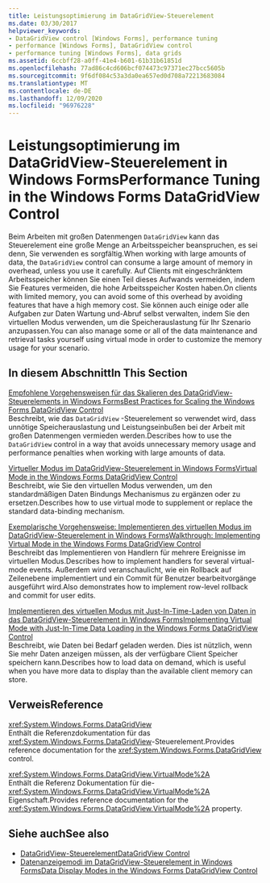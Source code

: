 ```yaml
---
title: Leistungsoptimierung im DataGridView-Steuerelement
ms.date: 03/30/2017
helpviewer_keywords:
- DataGridView control [Windows Forms], performance tuning
- performance [Windows Forms], DataGridView control
- performance tuning [Windows Forms], data grids
ms.assetid: 6ccbff28-a0ff-41e4-b601-61b31b61851d
ms.openlocfilehash: 77ad86c4cd606bcf074473c97371ec27bcc5605b
ms.sourcegitcommit: 9f6df084c53a3da0ea657ed0d708a72213683084
ms.translationtype: MT
ms.contentlocale: de-DE
ms.lasthandoff: 12/09/2020
ms.locfileid: "96976228"
---
```

# <a name="performance-tuning-in-the-windows-forms-datagridview-control"></a><span data-ttu-id="7d950-102">Leistungsoptimierung im DataGridView-Steuerelement in Windows Forms</span><span class="sxs-lookup"><span data-stu-id="7d950-102">Performance Tuning in the Windows Forms DataGridView Control</span></span>
<span data-ttu-id="7d950-103">Beim Arbeiten mit großen Datenmengen `DataGridView` kann das Steuerelement eine große Menge an Arbeitsspeicher beanspruchen, es sei denn, Sie verwenden es sorgfältig.</span><span class="sxs-lookup"><span data-stu-id="7d950-103">When working with large amounts of data, the `DataGridView` control can consume a large amount of memory in overhead, unless you use it carefully.</span></span> <span data-ttu-id="7d950-104">Auf Clients mit eingeschränktem Arbeitsspeicher können Sie einen Teil dieses Aufwands vermeiden, indem Sie Features vermeiden, die hohe Arbeitsspeicher Kosten haben.</span><span class="sxs-lookup"><span data-stu-id="7d950-104">On clients with limited memory, you can avoid some of this overhead by avoiding features that have a high memory cost.</span></span> <span data-ttu-id="7d950-105">Sie können auch einige oder alle Aufgaben zur Daten Wartung und-Abruf selbst verwalten, indem Sie den virtuellen Modus verwenden, um die Speicherauslastung für Ihr Szenario anzupassen.</span><span class="sxs-lookup"><span data-stu-id="7d950-105">You can also manage some or all of the data maintenance and retrieval tasks yourself using virtual mode in order to customize the memory usage for your scenario.</span></span>  
  
## <a name="in-this-section"></a><span data-ttu-id="7d950-106">In diesem Abschnitt</span><span class="sxs-lookup"><span data-stu-id="7d950-106">In This Section</span></span>  
 [<span data-ttu-id="7d950-107">Empfohlene Vorgehensweisen für das Skalieren des DataGridView-Steuerelements in Windows Forms</span><span class="sxs-lookup"><span data-stu-id="7d950-107">Best Practices for Scaling the Windows Forms DataGridView Control</span></span>](best-practices-for-scaling-the-windows-forms-datagridview-control.md)  
 <span data-ttu-id="7d950-108">Beschreibt, wie das `DataGridView` -Steuerelement so verwendet wird, dass unnötige Speicherauslastung und Leistungseinbußen bei der Arbeit mit großen Datenmengen vermieden werden.</span><span class="sxs-lookup"><span data-stu-id="7d950-108">Describes how to use the `DataGridView` control in a way that avoids unnecessary memory usage and performance penalties when working with large amounts of data.</span></span>  
  
 [<span data-ttu-id="7d950-109">Virtueller Modus im DataGridView-Steuerelement in Windows Forms</span><span class="sxs-lookup"><span data-stu-id="7d950-109">Virtual Mode in the Windows Forms DataGridView Control</span></span>](virtual-mode-in-the-windows-forms-datagridview-control.md)  
 <span data-ttu-id="7d950-110">Beschreibt, wie Sie den virtuellen Modus verwenden, um den standardmäßigen Daten Bindungs Mechanismus zu ergänzen oder zu ersetzen.</span><span class="sxs-lookup"><span data-stu-id="7d950-110">Describes how to use virtual mode to supplement or replace the standard data-binding mechanism.</span></span>  
  
 [<span data-ttu-id="7d950-111">Exemplarische Vorgehensweise: Implementieren des virtuellen Modus im DataGridView-Steuerelement in Windows Forms</span><span class="sxs-lookup"><span data-stu-id="7d950-111">Walkthrough: Implementing Virtual Mode in the Windows Forms DataGridView Control</span></span>](implementing-virtual-mode-wf-datagridview-control.md)  
 <span data-ttu-id="7d950-112">Beschreibt das Implementieren von Handlern für mehrere Ereignisse im virtuellen Modus.</span><span class="sxs-lookup"><span data-stu-id="7d950-112">Describes how to implement handlers for several virtual-mode events.</span></span> <span data-ttu-id="7d950-113">Außerdem wird veranschaulicht, wie ein Rollback auf Zeilenebene implementiert und ein Commit für Benutzer bearbeitvorgänge ausgeführt wird.</span><span class="sxs-lookup"><span data-stu-id="7d950-113">Also demonstrates how to implement row-level rollback and commit for user edits.</span></span>  
  
 [<span data-ttu-id="7d950-114">Implementieren des virtuellen Modus mit Just-In-Time-Laden von Daten in das DataGridView-Steuerelement in Windows Forms</span><span class="sxs-lookup"><span data-stu-id="7d950-114">Implementing Virtual Mode with Just-In-Time Data Loading in the Windows Forms DataGridView Control</span></span>](implementing-virtual-mode-jit-data-loading-in-the-datagrid.md)  
 <span data-ttu-id="7d950-115">Beschreibt, wie Daten bei Bedarf geladen werden. Dies ist nützlich, wenn Sie mehr Daten anzeigen müssen, als der verfügbare Client Speicher speichern kann.</span><span class="sxs-lookup"><span data-stu-id="7d950-115">Describes how to load data on demand, which is useful when you have more data to display than the available client memory can store.</span></span>  
  
## <a name="reference"></a><span data-ttu-id="7d950-116">Verweis</span><span class="sxs-lookup"><span data-stu-id="7d950-116">Reference</span></span>  
 <xref:System.Windows.Forms.DataGridView>  
 <span data-ttu-id="7d950-117">Enthält die Referenzdokumentation für das <xref:System.Windows.Forms.DataGridView>-Steuerelement.</span><span class="sxs-lookup"><span data-stu-id="7d950-117">Provides reference documentation for the <xref:System.Windows.Forms.DataGridView> control.</span></span>  
  
 <xref:System.Windows.Forms.DataGridView.VirtualMode%2A>  
 <span data-ttu-id="7d950-118">Enthält die Referenz Dokumentation für die- <xref:System.Windows.Forms.DataGridView.VirtualMode%2A> Eigenschaft.</span><span class="sxs-lookup"><span data-stu-id="7d950-118">Provides reference documentation for the <xref:System.Windows.Forms.DataGridView.VirtualMode%2A> property.</span></span>  
  
## <a name="see-also"></a><span data-ttu-id="7d950-119">Siehe auch</span><span class="sxs-lookup"><span data-stu-id="7d950-119">See also</span></span>

- [<span data-ttu-id="7d950-120">DataGridView-Steuerelement</span><span class="sxs-lookup"><span data-stu-id="7d950-120">DataGridView Control</span></span>](datagridview-control-windows-forms.md)
- [<span data-ttu-id="7d950-121">Datenanzeigemodi im DataGridView-Steuerelement in Windows Forms</span><span class="sxs-lookup"><span data-stu-id="7d950-121">Data Display Modes in the Windows Forms DataGridView Control</span></span>](data-display-modes-in-the-windows-forms-datagridview-control.md)
